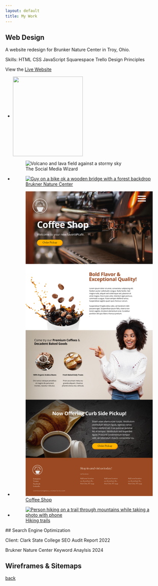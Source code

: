 ```yaml
---
layout: default
title: My Work
---
```


## Web Design

A website redesign for Brunker Nature Center in Troy, Ohio.

Skills:
HTML
CSS
JavaScript
Squarespace
Trello
Design Principles

View the [Live Website](https://www.bruknernaturecenter.com/)

<div class="gallery-body">
<ul>
	<li>
		<a href="">
        <a href="img/wizard.png" target="_blank">
    <img width="220" height="250" border="0" align="center"  src="img/wizard.png" alt=""/>
  </a>
			<figure>
				<img src='img/wizard.png' alt='Volcano and lava field against a stormy sky'>
				<figcaption>The Social Media Wizard</figcaption>
			</figure>
		</a>
	</li>
	<li>
		<a href="">
			<figure>
				<img src='img/bruknerredesign2022.png' alt='Guy on a bike ok a wooden bridge with a forest backdrop'>
				<figcaption>Brukner Nature Center</figcaption>
			</figure>
		</a>
	</li>
	<li>
		<a href="">
			<figure>
				<img src='img/coffeeshop.png' alt='Person standing alone in a misty forest'>
				<figcaption>Coffee Shop</figcaption>
			</figure>
		</a>
	</li>
	<li>
		<a href="">
			<figure>
				<img src='https://images.unsplash.com/photo-1568444438385-ece31a33ce78?crop=entropy&cs=tinysrgb&fit=max&fm=jpg&ixid=MnwxNDU4OXwwfDF8cmFuZG9tfHx8fHx8fHx8MTYzNDA1MjA5OA&ixlib=rb-1.2.1&q=80&w=400' alt='Person hiking on a trail through mountains while taking a photo with phone'>
				<figcaption>Hiking trails</figcaption>
			</figure>
		</a>
	</li>
</ul>
</div>
## Search Engine Optimization

Client: Clark State College 
SEO Audit Report 2022

Brukner Nature Center
Keyword Anaylsis 2024

## Wireframes & Sitemaps 

[back](./)
